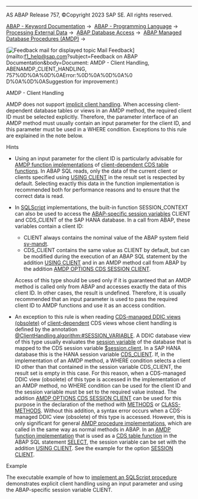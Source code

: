   

* * *

AS ABAP Release 757, ©Copyright 2023 SAP SE. All rights reserved.

[ABAP - Keyword Documentation](https://help.sap.com/doc/abapdocu_757_index_htm/7.57/en-US/abenabap.htm) →  [ABAP - Programming Language](https://help.sap.com/doc/abapdocu_757_index_htm/7.57/en-US/abenabap_reference.htm) →  [Processing External Data](https://help.sap.com/doc/abapdocu_757_index_htm/7.57/en-US/abenabap_language_external_data.htm) →  [ABAP Database Access](https://help.sap.com/doc/abapdocu_757_index_htm/7.57/en-US/abendb_access.htm) →  [ABAP Managed Database Procedures (AMDP)](https://help.sap.com/doc/abapdocu_757_index_htm/7.57/en-US/abenamdp.htm) → 

 [![](Mail.gif?object=Mail.gif&sap-language=EN "Feedback mail for displayed topic") Mail Feedback](mailto:f1_help@sap.com?subject=Feedback on ABAP Documentation&body=Document: AMDP - Client Handling, ABENAMDP_CLIENT_HANDLING, 757%0D%0A%0D%0AError:%0D%0A%0D%0A%0
D%0A%0D%0ASuggestion for improvement:)

AMDP - Client Handling

AMDP does not support [implicit client handling](https://help.sap.com/doc/abapdocu_757_index_htm/7.57/en-US/abenabap_sql_client_handling.htm). When accessing client-dependent database tables or views in an AMDP method, the required client ID must be selected explicitly. Therefore, the parameter interface of an AMDP method must usually contain an input parameter for the client ID, and this parameter must be used in a WHERE condition. Exceptions to this rule are explained in the note below.

Hints

-   Using an input parameter for the client ID is particularly advisable for [AMDP function implementations](https://help.sap.com/doc/abapdocu_757_index_htm/7.57/en-US/abenamdp_function_methods.htm) of [client-dependent CDS table functions](https://help.sap.com/doc/abapdocu_757_index_htm/7.57/en-US/abencds_func_client_handling.htm). In ABAP SQL reads, only the data of the current client or clients specified using [USING CLIENT](https://help.sap.com/doc/abapdocu_757_index_htm/7.57/en-US/abapselect_client.htm) in the result set is respected by default. Selecting exactly this data in the function implementation is recommended both for performance reasons and to ensure that the correct data is read.
-   In [SQLScript](https://help.sap.com/doc/abapdocu_757_index_htm/7.57/en-US/abenamdp_hdb_sqlscript.htm) implementations, the built-in function SESSION\_CONTEXT can also be used to access the [ABAP-specific session variables](https://help.sap.com/doc/abapdocu_757_index_htm/7.57/en-US/abenhana_session_variables.htm) CLIENT and CDS\_CLIENT of the SAP HANA database. In a call from ABAP, these variables contain a client ID:
    
    -   CLIENT always contains the nominal value of the ABAP system field [sy-mandt](https://help.sap.com/doc/abapdocu_757_index_htm/7.57/en-US/abensystem_fields.htm).
    -   CDS\_CLIENT contains the same value as CLIENT by default, but can be modified during the execution of an ABAP SQL statement by the addition [USING CLIENT](https://help.sap.com/doc/abapdocu_757_index_htm/7.57/en-US/abapselect_client.htm) and in an AMDP method call from ABAP by the addition [AMDP OPTIONS CDS SESSION CLIENT](https://help.sap.com/doc/abapdocu_757_index_htm/7.57/en-US/abapmethods_amdp_options.htm).
    
    Access of this type should be used only if it is guaranteed that an AMDP method is called only from ABAP and accesses exactly the data of this client ID. In other cases, the result is undefined. Therefore, it is usually recommended that an input parameter is used to pass the required client ID to AMDP functions and use it as an access condition.
    
-   An exception to this rule is when reading [CDS-managed DDIC views (obsolete)](https://help.sap.com/doc/abapdocu_757_index_htm/7.57/en-US/abencds_mngdddic_view_glosry.htm "Glossary Entry") of [client-dependent](https://help.sap.com/doc/abapdocu_757_index_htm/7.57/en-US/abencds_view_client_handling_v1.htm) CDS views whose client handling is defined by the annotation [@ClientHandling.algorithm:#SESSION\_VARIABLE](https://help.sap.com/doc/abapdocu_757_index_htm/7.57/en-US/abencds_view_client_handling_v1.htm). A DDIC database view of this type usually evaluates the [session variable](https://help.sap.com/doc/abapdocu_757_index_htm/7.57/en-US/abensession_variable_glosry.htm "Glossary Entry") of the database that is mapped to the CDS session variable [$session.client](https://help.sap.com/doc/abapdocu_757_index_htm/7.57/en-US/abencds_session_variable_v1.htm). In a SAP HANA database this is the HANA session variable [CDS\_CLIENT](https://help.sap.com/doc/abapdocu_757_index_htm/7.57/en-US/abenhana_session_variables.htm). If, in the implementation of an AMDP method, a WHERE condition selects a client ID other than that contained in the session variable CDS\_CLIENT, the result set is empty in this case. For this reason, when a CDS-managed DDIC view (obsolete) of this type is accessed in the implementation of an AMDP method, no WHERE condition can be used for the client ID and the session variable must be set to the required value instead. The addition [AMDP OPTIONS CDS SESSION CLIENT](https://help.sap.com/doc/abapdocu_757_index_htm/7.57/en-US/abapmethods_amdp_options.htm) can be used for this purpose in the declaration of the method with [METHODS](https://help.sap.com/doc/abapdocu_757_index_htm/7.57/en-US/abapmethods.htm) or [CLASS-METHODS](https://help.sap.com/doc/abapdocu_757_index_htm/7.57/en-US/abapmethods.htm). Without this addition, a syntax error occurs when a CDS-managed DDIC view (obsolete) of this type is accessed. However, this is only significant for general [AMDP procedure implementations](https://help.sap.com/doc/abapdocu_757_index_htm/7.57/en-US/abenamdp_procedure_method_glosry.htm "Glossary Entry"), which are called in the same way as normal methods in ABAP. In an [AMDP function implementation](https://help.sap.com/doc/abapdocu_757_index_htm/7.57/en-US/abenamdp_function_method_glosry.htm "Glossary Entry") that is used as a [CDS table function](https://help.sap.com/doc/abapdocu_757_index_htm/7.57/en-US/abencds_table_function_glosry.htm "Glossary Entry") in the ABAP SQL statement [SELECT](https://help.sap.com/doc/abapdocu_757_index_htm/7.57/en-US/abapselect.htm), the session variable can be set with the addition [USING CLIENT](https://help.sap.com/doc/abapdocu_757_index_htm/7.57/en-US/abapselect.htm). See the example for the option [SESSION CLIENT](https://help.sap.com/doc/abapdocu_757_index_htm/7.57/en-US/abapmethods_amdp_options.htm).

Example

The executable example of how to [implement an SQLScript procedure](https://help.sap.com/doc/abapdocu_757_index_htm/7.57/en-US/abenamdp_abexa.htm) demonstrates explicit client handling using an input parameter and using the ABAP-specific session variable CLIENT.